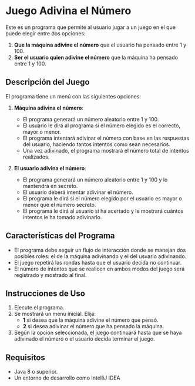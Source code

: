 # Juego Adivina el Número

Este es un programa que permite al usuario jugar a un juego en el que puede elegir entre dos opciones:
1. **Que la máquina adivine el número** que el usuario ha pensado entre 1 y 100.
2. **Ser el usuario quien adivine el número** que la máquina ha pensado entre 1 y 100.

## Descripción del Juego

El programa tiene un menú con las siguientes opciones:

1. **Máquina adivina el número**:  
   - El programa generará un número aleatorio entre 1 y 100.
   - El usuario le dirá al programa si el número elegido es el correcto, mayor o menor.
   - El programa intentará adivinar el número con base en las respuestas del usuario, haciendo tantos intentos como sean necesarios.
   - Una vez adivinado, el programa mostrará el número total de intentos realizados.

2. **El usuario adivina el número**:  
   - El programa generará un número aleatorio entre 1 y 100 y lo mantendrá en secreto.
   - El usuario deberá intentar adivinar el número.
   - El programa le dirá si el número elegido por el usuario es mayor o menor que el número secreto.
   - El programa le dirá al usuario si ha acertado y le mostrará cuántos intentos le ha tomado adivinarlo.

## Características del Programa

- El programa debe seguir un flujo de interacción donde se manejan dos posibles roles: el de la máquina adivinando y el del usuario adivinando.
- El juego repetirá las rondas hasta que el usuario decida no continuar.
- El número de intentos que se realicen en ambos modos del juego será registrado y mostrado al final.

## Instrucciones de Uso

1. Ejecute el programa.
2. Se mostrará un menú inicial. Elija:
   - **1** si desea que la máquina adivine el número que pensó.
   - **2** si desea adivinar el número que ha pensado la máquina.
3. Según la opción seleccionada, el juego continuará hasta que se haya adivinado el número o el usuario decida terminar el juego.

## Requisitos

- Java 8 o superior.
- Un entorno de desarrollo como IntelliJ IDEA 




